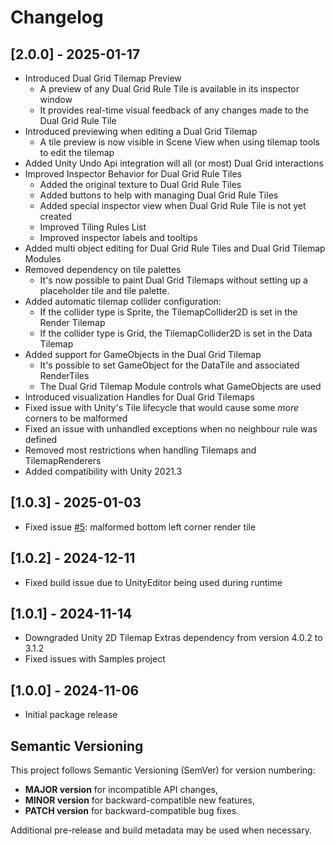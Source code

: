 # Changelog

## [2.0.0] - 2025-01-17

- Introduced Dual Grid Tilemap Preview
    - A preview of any Dual Grid Rule Tile is available in its inspector window
    - It provides real-time visual feedback of any changes made to the Dual Grid Rule Tile
- Introduced previewing when editing a Dual Grid Tilemap
    - A tile preview is now visible in Scene View when using tilemap tools to edit the tilemap
- Added Unity Undo Api integration will all (or most) Dual Grid interactions
- Improved Inspector Behavior for Dual Grid Rule Tiles
    - Added the original texture to Dual Grid Rule Tiles
    - Added buttons to help with managing Dual Grid Rule Tiles
    - Added special inspector view when Dual Grid Rule Tile is not yet created
    - Improved Tiling Rules List
    - Improved inspector labels and tooltips
- Added multi object editing for Dual Grid Rule Tiles and Dual Grid Tilemap Modules
- Removed dependency on tile palettes
    - It's now possible to paint Dual Grid Tilemaps without setting up a placeholder tile and tile palette.
- Added automatic tilemap collider configuration:
    - If the collider type is Sprite, the TilemapCollider2D is set in the Render Tilemap
    - If the collider type is Grid, the TilemapCollider2D is set in the Data Tilemap
- Added support for GameObjects in the Dual Grid Tilemap
    - It's possible to set GameObject for the DataTile and associated RenderTiles
    - The Dual Grid Tilemap Module controls what GameObjects are used
- Introduced visualization Handles for Dual Grid Tilemaps
- Fixed issue with Unity's Tile lifecycle that would cause some _more_ corners to be malformed
- Fixed an issue with unhandled exceptions when no neighbour rule was defined
- Removed most restrictions when handling Tilemaps and TilemapRenderers
- Added compatibility with Unity 2021.3

## [1.0.3] - 2025-01-03

- Fixed issue [#5](https://github.com/skner-dev/DualGrid/issues/5): malformed bottom left corner render tile

## [1.0.2] - 2024-12-11

- Fixed build issue due to UnityEditor being used during runtime

## [1.0.1] - 2024-11-14

- Downgraded Unity 2D Tilemap Extras dependency from version 4.0.2 to 3.1.2
- Fixed issues with Samples project

## [1.0.0] - 2024-11-06

- Initial package release

## Semantic Versioning

This project follows Semantic Versioning (SemVer) for version numbering:

- **MAJOR version** for incompatible API changes,
- **MINOR version** for backward-compatible new features,
- **PATCH version** for backward-compatible bug fixes.

Additional pre-release and build metadata may be used when necessary.
